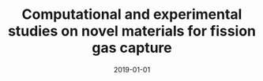 ---
title: "Computational and experimental studies on novel materials for fission gas capture"
collection: publications
permalink: https://www.sciencedirect.com/science/article/pii/S0022311517310061
date: 2019-01-01
venue: 'In the proceedings of Proceedings of the 18th International Conference on Environmental Degradation of Materials in Nuclear Power Systems--Water Reactors'
citation: '<b>S. Zhang</b>,  H. Sha,  E. Yu,  M. Page,  R. Castro,  P. Stroeve,  J. Tringe,  R. Faller, <b><i>In the proceedings of Proceedings of the 18th International Conference on Environmental Degradation of Materials in Nuclear Power Systems--Water Reactors</i></b>, p. 1039, 2019.'
---